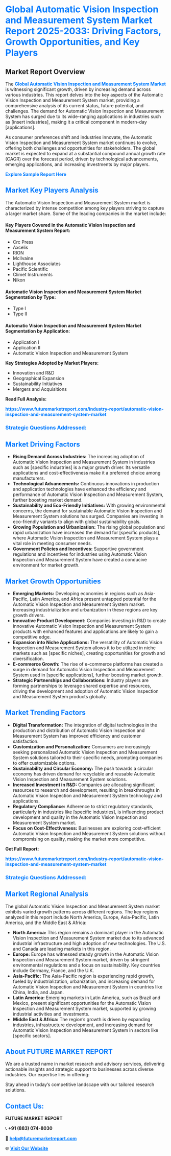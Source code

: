 <h1 style="color: #007BFF;">Global Automatic Vision Inspection and Measurement System Market Report 2025-2033: Driving Factors, Growth Opportunities, and Key Players</h1>

<section id="overview">
<h2>Market Report Overview</h2>
<p>The <a href="https://www.futuremarketreport.com/industry-report/automatic-vision-inspection-and-measurement-system-market" style="color: #007BFF; text-decoration: none;"><strong>Global Automatic Vision Inspection and Measurement System Market</strong></a> is witnessing significant growth, driven by increasing demand across various industries. This report delves into the key aspects of the Automatic Vision Inspection and Measurement System market, providing a comprehensive analysis of its current status, future potential, and challenges. The demand for Automatic Vision Inspection and Measurement System has surged due to its wide-ranging applications in industries such as [insert industries], making it a critical component in modern-day [applications].</p>
<p>As consumer preferences shift and industries innovate, the Automatic Vision Inspection and Measurement System market continues to evolve, offering both challenges and opportunities for stakeholders. The global market is expected to expand at a substantial compound annual growth rate (CAGR) over the forecast period, driven by technological advancements, emerging applications, and increasing investments by major players.</p>
</section>

<section id="overview">
<p><a href="https://www.futuremarketreport.com/request-sample/reportId=111254" style="color: #007BFF; text-decoration: none;"><strong>Explore Sample Report Here</strong></a></p>
</section>

<section id="key-players">
<h2 style="color: #007BFF;">Market Key Players Analysis</h2>
<p>The Automatic Vision Inspection and Measurement System market is characterized by intense competition among key players striving to capture a larger market share. Some of the leading companies in the market include:</p>
<h4>Key Players Covered in the Automatic Vision Inspection and Measurement System Report:</h4>
<ul><li>Crc Press</li><li>Axcelis</li><li>RION</li><li>McIlvaine</li><li>Lighthouse Associates</li><li>Pacific Scientific</li><li>Climet Instruments</li><li>Nikon</li></ul>
<h4>Automatic Vision Inspection and Measurement System Market Segmentation by Type:</h4>
<ul><li>Type I</li><li>Type II</li></ul>

<h4>Automatic Vision Inspection and Measurement System Market Segmentation by Application:</h4>
<ul><li>Application I</li><li>Application II</li><li>Automatic Vision Inspection and Measurement System</li></ul>
<p><strong>Key Strategies Adopted by Market Players:</strong></p>
<ul>
<li>Innovation and R&D</li>
<li>Geographical Expansion</li>
<li>Sustainability Initiatives</li>
<li>Mergers and Acquisitions</li>
</ul>
</section>

<section>
<p><strong>Read Full Analysis: </strong></p><a href="https://www.futuremarketreport.com/industry-report/automatic-vision-inspection-and-measurement-system-market" style="color: #007BFF; text-decoration: none;"><strong>https://www.futuremarketreport.com/industry-report/automatic-vision-inspection-and-measurement-system-market</strong></a>
<h3 style="color: #007BFF;">Strategic Questions Addressed:</h3>
</section>

<section id="driving-factors">
<h2 style="color: #007BFF;">Market Driving Factors</h2>
<ul>
<li><strong>Rising Demand Across Industries:</strong> The increasing adoption of Automatic Vision Inspection and Measurement System in industries such as [specific industries] is a major growth driver. Its versatile applications and cost-effectiveness make it a preferred choice among manufacturers.</li>
<li><strong>Technological Advancements:</strong> Continuous innovations in production and application technologies have enhanced the efficiency and performance of Automatic Vision Inspection and Measurement System, further boosting market demand.</li>
<li><strong>Sustainability and Eco-Friendly Initiatives:</strong> With growing environmental concerns, the demand for sustainable Automatic Vision Inspection and Measurement System solutions has surged. Companies are investing in eco-friendly variants to align with global sustainability goals.</li>
<li><strong>Growing Population and Urbanization:</strong> The rising global population and rapid urbanization have increased the demand for [specific products], where Automatic Vision Inspection and Measurement System plays a vital role in meeting consumer needs.</li>
<li><strong>Government Policies and Incentives:</strong> Supportive government regulations and incentives for industries using Automatic Vision Inspection and Measurement System have created a conducive environment for market growth.</li>
</ul>
</section>

<section id="growth-opportunities">
<h2 style="color: #007BFF;">Market Growth Opportunities</h2>
<ul>
<li><strong>Emerging Markets:</strong> Developing economies in regions such as Asia-Pacific, Latin America, and Africa present untapped potential for the Automatic Vision Inspection and Measurement System market. Increasing industrialization and urbanization in these regions are key growth drivers.</li>
<li><strong>Innovative Product Development:</strong> Companies investing in R&D to create innovative Automatic Vision Inspection and Measurement System products with enhanced features and applications are likely to gain a competitive edge.</li>
<li><strong>Expansion into Niche Applications:</strong> The versatility of Automatic Vision Inspection and Measurement System allows it to be utilized in niche markets such as [specific niches], creating opportunities for growth and diversification.</li>
<li><strong>E-commerce Growth:</strong> The rise of e-commerce platforms has created a surge in demand for Automatic Vision Inspection and Measurement System used in [specific applications], further boosting market growth.</li>
<li><strong>Strategic Partnerships and Collaborations:</strong> Industry players are forming partnerships to leverage shared expertise and resources, driving the development and adoption of Automatic Vision Inspection and Measurement System products globally.</li>
</ul>
</section>

<section id="trending-factors">
<h2 style="color: #007BFF;">Market Trending Factors</h2>
<ul>
<li><strong>Digital Transformation:</strong> The integration of digital technologies in the production and distribution of Automatic Vision Inspection and Measurement System has improved efficiency and customer satisfaction.</li>
<li><strong>Customization and Personalization:</strong> Consumers are increasingly seeking personalized Automatic Vision Inspection and Measurement System solutions tailored to their specific needs, prompting companies to offer customizable options.</li>
<li><strong>Sustainability and Circular Economy:</strong> The push towards a circular economy has driven demand for recyclable and reusable Automatic Vision Inspection and Measurement System solutions.</li>
<li><strong>Increased Investment in R&D:</strong> Companies are allocating significant resources to research and development, resulting in breakthroughs in Automatic Vision Inspection and Measurement System technology and applications.</li>
<li><strong>Regulatory Compliance:</strong> Adherence to strict regulatory standards, particularly in industries like [specific industries], is influencing product development and quality in the Automatic Vision Inspection and Measurement System market.</li>
<li><strong>Focus on Cost-Effectiveness:</strong> Businesses are exploring cost-efficient Automatic Vision Inspection and Measurement System solutions without compromising on quality, making the market more competitive.</li>
</ul>
</section>

<section>
<p><strong>Get Full Report: </strong></p><a href="https://www.futuremarketreport.com/industry-report/automatic-vision-inspection-and-measurement-system-market" style="color: #007BFF; text-decoration: none;"><strong>https://www.futuremarketreport.com/industry-report/automatic-vision-inspection-and-measurement-system-market</strong></a>
<h3 style="color: #007BFF;">Strategic Questions Addressed:</h3>
</section>


<section id="regional-analysis">
<h2 style="color: #007BFF;">Market Regional Analysis</h2>
<p>The global Automatic Vision Inspection and Measurement System market exhibits varied growth patterns across different regions. The key regions analyzed in this report include North America, Europe, Asia-Pacific, Latin America, and the Middle East & Africa:</p>
<ul>
<li><strong>North America:</strong> This region remains a dominant player in the Automatic Vision Inspection and Measurement System market due to its advanced industrial infrastructure and high adoption of new technologies. The U.S. and Canada are leading markets in this region.</li>
<li><strong>Europe:</strong> Europe has witnessed steady growth in the Automatic Vision Inspection and Measurement System market, driven by stringent environmental regulations and a focus on sustainability. Key countries include Germany, France, and the U.K.</li>
<li><strong>Asia-Pacific:</strong> The Asia-Pacific region is experiencing rapid growth, fueled by industrialization, urbanization, and increasing demand for Automatic Vision Inspection and Measurement System in countries like China, India, and Japan.</li>
<li><strong>Latin America:</strong> Emerging markets in Latin America, such as Brazil and Mexico, present significant opportunities for the Automatic Vision Inspection and Measurement System market, supported by growing industrial activities and investments.</li>
<li><strong>Middle East & Africa:</strong> The region’s growth is driven by expanding industries, infrastructure development, and increasing demand for Automatic Vision Inspection and Measurement System in sectors like [specific sectors].</li>
</ul>
</section>

<footer>
<h2 style="color: #007BFF;">About FUTURE MARKET REPORT</h2>
<p>We are a trusted name in market research and advisory services, delivering actionable insights and strategic support to businesses across diverse industries. Our expertise lies in offering:</p>

<p>Stay ahead in today’s competitive landscape with our tailored research solutions.</p>

<h2 style="color: #007BFF;">Contact Us:</h2>
<p><strong>FUTURE MARKET REPORT</strong></p>
<p>📞 <strong>+91 (883) 074-8030</strong></p>
<p>📧 <strong><a href="mailto:help@futuremarketreport.com" style="color: #007BFF;">help@futuremarketreport.com</a></strong></p>
<p>🌐 <strong><a href="https://www.futuremarketreport.com/" style="color: #007BFF;">Visit Our Website</a></strong></p>
</footer>